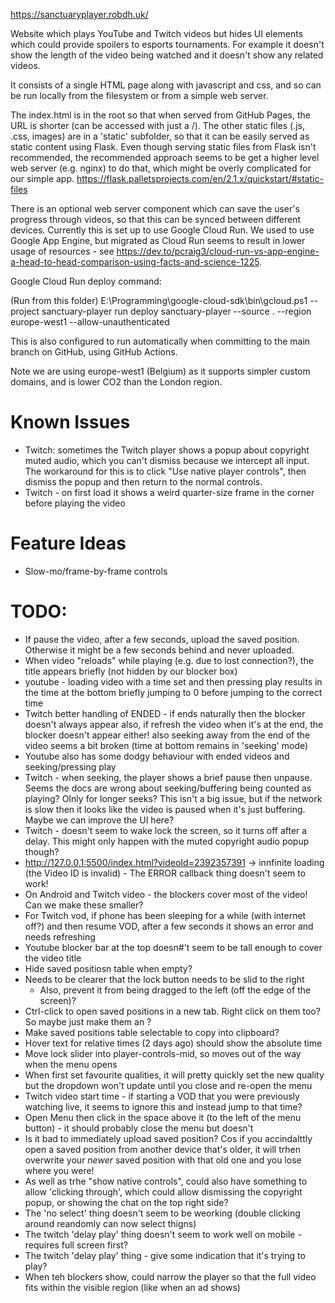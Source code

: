 https://sanctuaryplayer.robdh.uk/

Website which plays YouTube and Twitch videos but hides UI elements which could provide spoilers to esports tournaments.
For example it doesn't show the length of the video being watched and it doesn't show any related videos.

It consists of a single HTML page along with javascript and css, and so can be run locally from the filesystem or
from a simple web server.

The index.html is in the root so that when served from GitHub Pages, the URL is shorter (can be accessed with just a /).
The other static files (.js, .css, images) are in a 'static' subfolder, so that it can be
easily served as static content using Flask. Even though serving static files from Flask isn't recommended, the recommended
approach seems to be get a higher level web server (e.g. nginx) to do that, which might be overly
complicated for our simple app.
https://flask.palletsprojects.com/en/2.1.x/quickstart/#static-files

There is an optional web server component which can save the user's progress through videos, so that this can be
synced between different devices. Currently this is set up to use Google Cloud Run. We used to use Google App Engine,
but migrated as Cloud Run seems to result in lower usage of resources - see
https://dev.to/pcraig3/cloud-run-vs-app-engine-a-head-to-head-comparison-using-facts-and-science-1225.

Google Cloud Run deploy command:

(Run from this folder)
E:\Programming\google-cloud-sdk\bin\gcloud.ps1 --project sanctuary-player run deploy sanctuary-player --source . --region europe-west1 --allow-unauthenticated

This is also configured to run automatically when committing to the main branch on GitHub, using GitHub Actions.

Note we are using europe-west1 (Belgium) as it supports simpler custom domains, and is lower CO2 than the London region.

Known Issues
============

* Twitch: sometimes the Twitch player shows a popup about copyright muted audio, which you can't dismiss because we intercept all input. The workaround for this is to click "Use native player controls", then dismiss the popup and then return to the normal controls.
* Twitch - on first load it shows a weird quarter-size frame in the corner before playing the video

Feature Ideas
==============

* Slow-mo/frame-by-frame controls

TODO:
=====

* If pause the video, after a few seconds, upload the saved position. Otherwise it might be a few seconds behind and never uploaded.
* When video "reloads" while playing (e.g. due to lost connection?), the title appears briefly (not hidden by our blocker box)
* youtube - loading video with a time set and then pressing play results in the time at the bottom briefly jumping to 0 before jumping to the correct time
* Twitch better handling of ENDED - if ends naturally then the blocker doesn't always appear
   also, if refresh the video when it's at the end, the blocker doesn't appear either!
   also seeking away from the end of the video seems a bit broken (time at bottom remains in 'seeking' mode)
* Youtube also has some dodgy behaviour with ended videos and seeking/pressing play
* Twitch - when seeking, the player shows a brief pause then unpause. Seems the docs are wrong about seeking/buffering being counted as playing? OInly for longer seeks?
      This isn't a big issue, but if the network is slow then it looks like the video is paused when it's just buffering. Maybe we can improve the UI here?
* Twitch - doesn't seem to wake lock the screen, so it turns off after a delay. This might only happen with the muted copyright audio popup though?
* http://127.0.0.1:5500/index.html?videoId=2392357391 -> innfinite loading (the Video ID is invalid) -  The ERROR callback thing doesn't seem to work!
* On Android and Twitch video - the blockers cover most of the video! Can we make these smaller?
* For Twitch vod, if phone has been sleeping for a while (with internet off?) and then resume VOD, after a few seconds it shows an error and needs refreshing
* Youtube blocker bar at the top doesn#'t seem to be tall enough to cover the video title
* Hide saved positiosn table when empty?
* Needs to be clearer that the lock button needs to be slid to the right
   * Also, prevent it from being dragged to the left (off the edge of the screen)?
* Ctrl-click to open saved positions in a new tab. Right click on them too? So maybe just make them an <a>?
* Make saved positions table selectable to copy into clipboard?
* Hover text for relative times (2 days ago) should show the absolute time
* Move lock slider into player-controls-mid, so moves out of the way when the menu opens
* When first set favourite qualities, it will pretty quickly set the new quality but the dropdown won't update until you close and re-open the menu
* Twitch video start time  - if starting a VOD that you were previously watching live, it seems to ignore this and instead jump to that time?
* Open Menu then click in the space above it (to the left of the menu button) - it should probably close the menu but doesn't
* Is it bad to immediately upload saved position? Cos if you accindalttly open a saved position from another device that's older, it will trhen overwrite your _newer_ saved position with that old one and you lose where you were!
* As well as trhe "show native controls", could also have something to allow 'clicking through', which could allow dismissing the copyright popup, or showing the chat on the top right side?
* The 'no select' thing doesn't seem to be weorking (double clicking around reandomly can now select thigns)
* The twitch 'delay play' thing doesn't seem to work well on mobile - requires full screen first?
* The twitch 'delay play' thing - give some indication that it's trying to play?
* When teh blockers show, could narrow the player so that the full video fits within the visible region (like when an ad shows)